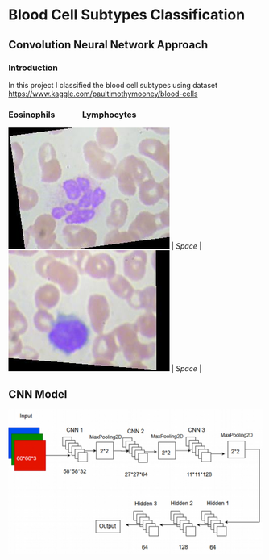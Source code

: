 # Blood Cell Subtypes Classification

## Convolution Neural Network Approach

### Introduction

In this project I classified the blood cell subtypes using dataset https://www.kaggle.com/paultimothymooney/blood-cells

   ### Eosinophils &nbsp;&nbsp;&nbsp;&nbsp;&nbsp;&nbsp;&nbsp;&nbsp;&nbsp;&nbsp;&nbsp;&nbsp; Lymphocytes

![](img/eosinophil.jpeg) | *Space* | &nbsp;&nbsp;&nbsp;&nbsp;&nbsp;&nbsp; ![](img/lymphocyte.jpeg) | *Space* |

## CNN Model 

![](img/model.jpg)

